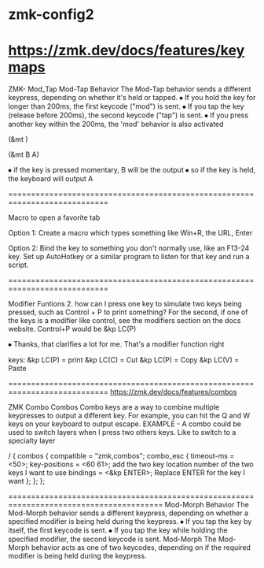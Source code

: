# zmk-config2
https://zmk.dev/docs/features/keymaps
============================================================================
ZMK- Mod_Tap
Mod-Tap Behavior
The Mod-Tap behavior sends a different keypress, depending on whether it's held or tapped.
⦁	If you hold the key for longer than 200ms, the first keycode ("mod") is sent.
⦁	If you tap the key (release before 200ms), the second keycode ("tap") is sent.
⦁	If you press another key within the 200ms, the 'mod' behavior is also activated

(&mt )

(&mt B A) 

⦁	if the key is pressed momentary, B will be the output
⦁	so if the key is held, the keyboard will output A 

============================================================================

Macro
to open a favorite tab

Option 1: Create a macro which types something like Win+R, the URL, Enter


Option 2: Bind the key to something you don't normally use, like an F13-24 key. Set up AutoHotkey or a similar program to listen for that key and run a script.

============================================================================

Modifier Funtions
2. how can I press one key to simulate two keys being pressed, such as Control + P to print something?
For the second, if one of the keys is a modifier like control, see the modifiers section on the docs website. Control+P would be &kp LC(P)

⦁	Thanks, that clarifies a lot for me. That's a modifier function right

keys:
&kp LC(P) = print
&kp LC(C) = Cut
&kp LC(P) = Copy
&kp LC(V) = Paste


============================================================================
https://zmk.dev/docs/features/combos

ZMK Combo
Combos
Combo keys are a way to combine multiple keypresses to output a different key. For example, you can hit the Q and W keys on your keyboard to output escape.
EXAMPLE - A combo could be used to switch layers when I press two others keys. Like to switch to a specialty layer

/ {
combos {
compatible = "zmk,combos";
combo_esc {
timeout-ms = <50>;
key-positions = <60 61>;               add the two key location number of the two keys I want to use
bindings = <&kp ENTER>;               Replace ENTER for the key I want
    };
  };
};


========================================================================================
Mod-Morph Behavior
The Mod-Morph behavior sends a different keypress, depending on whether a specified modifier is being held during the keypress.
⦁	If you tap the key by itself, the first keycode is sent.
⦁	If you tap the key while holding the specified modifier, the second keycode is sent.
Mod-Morph
The Mod-Morph behavior acts as one of two keycodes, depending on if the required modifier is being held during the keypress.
